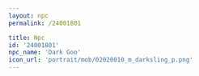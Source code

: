 ```yaml
---
layout: npc
permalink: /24001801

title: Npc
id: '24001801'
npc_name: 'Dark Goo'
icon_url: 'portrait/mob/02020010_m_darksling_p.png'
---
```

